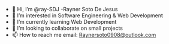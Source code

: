 - 👋 Hi, I’m @ray-SDJ -Rayner Soto De Jesus
- 👀 I’m interested in Software Engineering & Web Development
- 🌱 I’m currently learning Web Development
- 💞️ I’m looking to collaborate on small projects
- 📫 How to reach me email: Raynersoto0908@outlook.com

<!---
ray-SDJ/ray-SDJ is a ✨ special ✨ repository because its `README.md` (this file) appears on your GitHub profile.
You can click the Preview link to take a look at your changes.
--->
